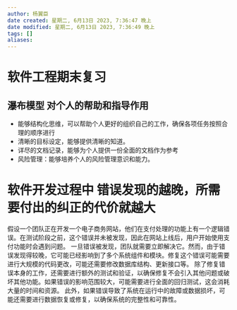 ```yaml
---
author: 杨翼臣
date created: 星期二, 6月13日 2023, 7:36:47 晚上
date modified: 星期二, 6月13日 2023, 7:36:49 晚上
tags: []
aliases: 
---
```

# 软件工程期末复习

## 瀑布模型 对个人的帮助和指导作用
- 能够结构化思维，可以帮助个人更好的组织自己的工作，确保各项任务按照合理的顺序进行
- 清晰的目标设定，能够提供清晰的知道。
- 详尽的文档记录，能够为个人提供一份全面的文档作为参考
- 风险管理：能够培养个人的风险管理意识和能力。




# 软件开发过程中 错误发现的越晚，所需要付出的纠正的代价就越大

假设一个团队正在开发一个电子商务网站，他们在支付处理的功能上有一个逻辑错误。在测试阶段之前，这个错误并未被发现，因此在网站上线后，用户开始使用支付功能时会遇到问题。
一旦错误被发现，团队就需要立即解决它。然而，由于错误发现得较晚，它可能已经影响到了多个系统组件和模块。修复这个错误可能需要进行大规模的代码更改，可能还需要修改数据库结构、更新接口等。
除了修复错误本身的工作，还需要进行额外的测试和验证，以确保修复不会引入其他问题或破坏其他功能。如果错误的影响范围较大，可能需要进行全面的回归测试，这会消耗大量的时间和资源。
此外，如果错误导致了系统在运行中的故障或数据损坏，可能还需要进行数据恢复或修复，以确保系统的完整性和可靠性。